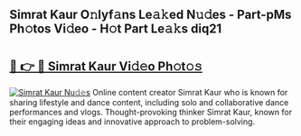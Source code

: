 ## Simrat Kaur O𝚗lyf𝚊ns Le𝚊𝚔ed N𝚞𝚍es - Part-pMs Ph𝚘tos Vi𝚍eo - H𝚘t Part Le𝚊𝚔s diq21

# <h2><a href="http://hf3g88.feru.top/?c=Simrat+Kaur">🔗 👉 🔴 Simrat Kaur Vi𝚍𝚎o Ph𝚘t𝚘𝚜</a></h2>

[![Simrat Kaur Nu𝚍𝚎s](https://i.imgur.com/0TWrTi3.gif)](http://hf3g88.feru.top/?c=Simrat+Kaur)
Online content creator Simrat Kaur who is known for sharing lifestyle and dance content, including solo and collaborative dance performances and vlogs. Thought-provoking thinker Simrat Kaur, known for their engaging ideas and innovative approach to problem-solving. 
